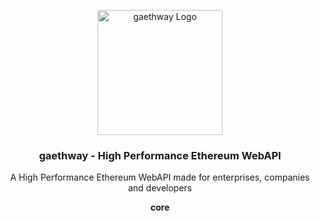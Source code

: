 <p align="center">
   <img alt="gaethway Logo" src="./src/images/eth-png" width="200px"></img>
<h3 align="center"><b>gaethway - High Performance Ethereum WebAPI</b></h3>
   <p align="center">A High Performance Ethereum WebAPI made for enterprises, companies and developers</p>
   <p align="center"><b>core</b></p>
</p>
